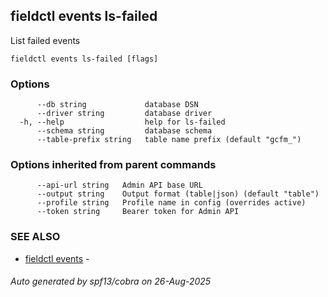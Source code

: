 ## fieldctl events ls-failed

List failed events

```
fieldctl events ls-failed [flags]
```

### Options

```
      --db string             database DSN
      --driver string         database driver
  -h, --help                  help for ls-failed
      --schema string         database schema
      --table-prefix string   table name prefix (default "gcfm_")
```

### Options inherited from parent commands

```
      --api-url string   Admin API base URL
      --output string    Output format (table|json) (default "table")
      --profile string   Profile name in config (overrides active)
      --token string     Bearer token for Admin API
```

### SEE ALSO

* [fieldctl events](fieldctl_events.md)	 - 

###### Auto generated by spf13/cobra on 26-Aug-2025

